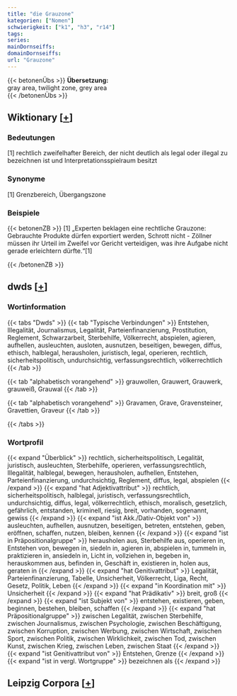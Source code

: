 ```yaml
---
title: "die Grauzone"
kategorien: ["Nomen"]
schwierigkeit: ["k1", "h3", "r14"]
tags:
series:
mainDornseiffs:
domainDornseiffs:
url: "Grauzone"
---
```


{{< betonenÜbs >}}
**Übersetzung:**  
gray area, twilight zone, grey area  
{{< /betonenÜbs >}}

## Wiktionary [[+](https://de.wiktionary.org/wiki/Grauzone)]

### Bedeutungen
[1] rechtlich zweifelhafter Bereich, der nicht deutlich als legal oder illegal zu bezeichnen ist und Interpretationsspielraum besitzt  

### Synonyme
[1] Grenzbereich, Übergangszone  

### Beispiele
{{< betonenZB >}}
[1] „Experten beklagen eine rechtliche Grauzone: Gebrauchte Produkte dürfen exportiert werden, Schrott nicht - Zöllner müssen ihr Urteil im Zweifel vor Gericht verteidigen, was ihre Aufgabe nicht gerade erleichtern dürfte.“[1]  

{{< /betonenZB >}}


## dwds [[+](https://www.dwds.de/wb/Grauzone)]

### Wortinformation
{{< tabs "Dwds" >}}
{{< tab "Typische Verbindungen" >}}
Entstehen, Illegalität, Journalismus, Legalität, Parteienfinanzierung, Prostitution, Reglement, Schwarzarbeit, Sterbehilfe, Völkerrecht, abspielen, agieren, aufhellen, ausleuchten, ausloten, ausnutzen, beseitigen, bewegen, diffus, ethisch, halblegal, herausholen, juristisch, legal, operieren, rechtlich, sicherheitspolitisch, undurchsichtig, verfassungsrechtlich, völkerrechtlich
{{< /tab >}}

{{< tab "alphabetisch vorangehend" >}}
grauwollen, Grauwert, Grauwerk, grauweiß, Grauwal
{{< /tab >}}

{{< tab "alphabetisch vorangehend" >}}
Gravamen, Grave, Gravensteiner, Gravettien, Graveur
{{< /tab >}}

{{< /tabs >}}

### Wortprofil
{{< expand "Überblick" >}} rechtlich, sicherheitspolitisch, Legalität, juristisch, ausleuchten, Sterbehilfe, operieren, verfassungsrechtlich, Illegalität, halblegal, bewegen, herausholen, aufhellen, Entstehen, Parteienfinanzierung, undurchsichtig, Reglement, diffus, legal, abspielen {{< /expand >}}
{{< expand "hat Adjektivattribut" >}} rechtlich, sicherheitspolitisch, halblegal, juristisch, verfassungsrechtlich, undurchsichtig, diffus, legal, völkerrechtlich, ethisch, moralisch, gesetzlich, gefährlich, entstanden, kriminell, riesig, breit, vorhanden, sogenannt, gewiss {{< /expand >}}
{{< expand "ist Akk./Dativ-Objekt von" >}} ausleuchten, aufhellen, ausnutzen, beseitigen, betreten, entstehen, geben, eröffnen, schaffen, nutzen, bleiben, kennen {{< /expand >}}
{{< expand "ist in Präpositionalgruppe" >}} herausholen aus, Sterbehilfe aus, operieren in, Entstehen von, bewegen in, siedeln in, agieren in, abspielen in, tummeln in, praktizieren in, ansiedeln in, Licht in, vollziehen in, begeben in, herauskommen aus, befinden in, Geschäft in, existieren in, holen aus, geraten in {{< /expand >}}
{{< expand "hat Genitivattribut" >}} Legalität, Parteienfinanzierung, Tabelle, Unsicherheit, Völkerrecht, Liga, Recht, Gesetz, Politik, Leben {{< /expand >}}
{{< expand "in Koordination mit" >}} Unsicherheit {{< /expand >}}
{{< expand "hat Prädikativ" >}} breit, groß {{< /expand >}}
{{< expand "ist Subjekt von" >}} entstehen, existieren, geben, beginnen, bestehen, bleiben, schaffen {{< /expand >}}
{{< expand "hat Präpositionalgruppe" >}} zwischen Legalität, zwischen Sterbehilfe, zwischen Journalismus, zwischen Psychologie, zwischen Beschäftigung, zwischen Korruption, zwischen Werbung, zwischen Wirtschaft, zwischen Sport, zwischen Politik, zwischen Wirklichkeit, zwischen Tod, zwischen Kunst, zwischen Krieg, zwischen Leben, zwischen Staat {{< /expand >}}
{{< expand "ist Genitivattribut von" >}} Entstehen, Grenze {{< /expand >}}
{{< expand "ist in vergl. Wortgruppe" >}} bezeichnen als {{< /expand >}}

## Leipzig Corpora [[+](https://corpora.uni-leipzig.de/en/res?word=Grauzone&corpusId=deu_newscrawl-public_2018)]

